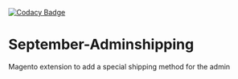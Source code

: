 [![Codacy Badge](https://api.codacy.com/project/badge/Grade/baf30825cf6b4ca9a24302b15ccaad27)](https://www.codacy.com/app/soxrepo/September-Adminshipping?utm_source=github.com&amp;utm_medium=referral&amp;utm_content=september-werbeagentur/September-Adminshipping&amp;utm_campaign=Badge_Grade)

# September-Adminshipping
Magento extension to add a special shipping method for the admin

